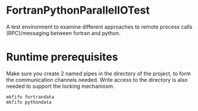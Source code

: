 # FortranPythonParallelIOTest
A test environment to examine different approaches to remote process calls (RPC)/messaging between fortran and python.

# Runtime prerequisites
Make sure you create 2 named pipes in the directory of the project, to form the communication channels needed. Write access to the directory is also needed to support the locking mechaniosm.

    mkfifo fortrandata
    mkfifo pythondata
  
